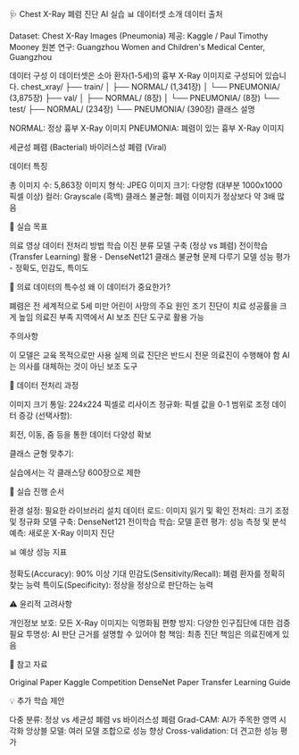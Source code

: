 🩺 Chest X-Ray 폐렴 진단 AI 실습
📊 데이터셋 소개
데이터 출처

Dataset: Chest X-Ray Images (Pneumonia)
제공: Kaggle / Paul Timothy Mooney
원본 연구: Guangzhou Women and Children's Medical Center, Guangzhou

데이터 구성
이 데이터셋은 소아 환자(1-5세)의 흉부 X-Ray 이미지로 구성되어 있습니다.
chest_xray/
├── train/
│   ├── NORMAL/       (1,341장)
│   └── PNEUMONIA/    (3,875장)
├── val/
│   ├── NORMAL/       (8장)
│   └── PNEUMONIA/    (8장)
└── test/
    ├── NORMAL/       (234장)
    └── PNEUMONIA/    (390장)
클래스 설명

NORMAL: 정상 흉부 X-Ray 이미지
PNEUMONIA: 폐렴이 있는 흉부 X-Ray 이미지

세균성 폐렴 (Bacterial)
바이러스성 폐렴 (Viral)



데이터 특징

총 이미지 수: 5,863장
이미지 형식: JPEG
이미지 크기: 다양함 (대부분 1000x1000 픽셀 이상)
컬러: Grayscale (흑백)
클래스 불균형: 폐렴 이미지가 정상보다 약 3배 많음

🎯 실습 목표

의료 영상 데이터 전처리 방법 학습
이진 분류 모델 구축 (정상 vs 폐렴)
전이학습(Transfer Learning) 활용 - DenseNet121
클래스 불균형 문제 다루기
모델 성능 평가 - 정확도, 민감도, 특이도

🔬 의료 데이터의 특수성
왜 이 데이터가 중요한가?

폐렴은 전 세계적으로 5세 미만 어린이 사망의 주요 원인
조기 진단이 치료 성공률을 크게 높임
의료진 부족 지역에서 AI 보조 진단 도구로 활용 가능

주의사항

이 모델은 교육 목적으로만 사용
실제 의료 진단은 반드시 전문 의료진이 수행해야 함
AI는 의사를 대체하는 것이 아닌 보조 도구

📝 데이터 전처리 과정

이미지 크기 통일: 224x224 픽셀로 리사이즈
정규화: 픽셀 값을 0-1 범위로 조정
데이터 증강 (선택사항):

회전, 이동, 줌 등을 통한 데이터 다양성 확보


클래스 균형 맞추기:

실습에서는 각 클래스당 600장으로 제한



🚀 실습 진행 순서

환경 설정: 필요한 라이브러리 설치
데이터 로드: 이미지 읽기 및 확인
전처리: 크기 조정 및 정규화
모델 구축: DenseNet121 전이학습
학습: 모델 훈련
평가: 성능 측정 및 분석
예측: 새로운 X-Ray 이미지 진단

📊 예상 성능 지표

정확도(Accuracy): 90% 이상 기대
민감도(Sensitivity/Recall): 폐렴 환자를 정확히 찾는 능력
특이도(Specificity): 정상을 정상으로 판단하는 능력

⚠️ 윤리적 고려사항

개인정보 보호: 모든 X-Ray 이미지는 익명화됨
편향 방지: 다양한 인구집단에 대한 검증 필요
투명성: AI 판단 근거를 설명할 수 있어야 함
책임: 최종 진단 책임은 의료진에게 있음

🔗 참고 자료

Original Paper
Kaggle Competition
DenseNet Paper
Transfer Learning Guide

💡 추가 학습 제안

다중 분류: 정상 vs 세균성 폐렴 vs 바이러스성 폐렴
Grad-CAM: AI가 주목한 영역 시각화
앙상블 모델: 여러 모델 조합으로 성능 향상
Cross-validation: 더 견고한 성능 평가
